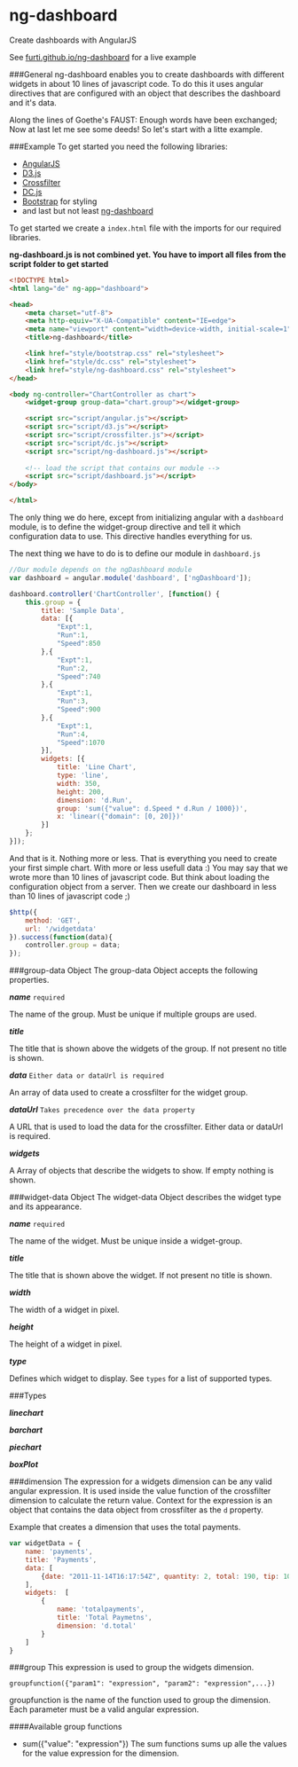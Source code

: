 ng-dashboard
============

Create dashboards with AngularJS

See [furti.github.io/ng-dashboard](http://furti.github.io/ng-dashboard) for a live example

###General
ng-dashboard enables you to create dashboards with different widgets in about 10 lines of javascript code.
To do this it uses angular directives that are configured with an object that describes the dashboard and it's data.

Along the lines of Goethe's FAUST: Enough words have been exchanged; Now at last let me see some deeds!
So let's start with a litte example.

###Example
To get started you need the following libraries:
* [AngularJS](https://angularjs.org/)
* [D3.js](http://d3js.org/)
* [Crossfilter](http://square.github.io/crossfilter/)
* [DC.js](http://dc-js.github.io/dc.js/)
* [Bootstrap](http://getbootstrap.com) for styling
* and last but not least [ng-dashboard](https://github.com/furti/ng-dashboard)

To get started we create a ```index.html``` file with the imports for our required libraries.

**ng-dashboard.js is not combined yet. You have to import all files from the script folder to get started**

```html
<!DOCTYPE html>
<html lang="de" ng-app="dashboard">

<head>
    <meta charset="utf-8">
    <meta http-equiv="X-UA-Compatible" content="IE=edge">
    <meta name="viewport" content="width=device-width, initial-scale=1">
    <title>ng-dashboard</title>

    <link href="style/bootstrap.css" rel="stylesheet">
    <link href="style/dc.css" rel="stylesheet">
    <link href="style/ng-dashboard.css" rel="stylesheet">
</head>

<body ng-controller="ChartController as chart">
    <widget-group group-data="chart.group"></widget-group>

    <script src="script/angular.js"></script>
    <script src="script/d3.js"></script>
    <script src="script/crossfilter.js"></script>
    <script src="script/dc.js"></script>
    <script src="script/ng-dashboard.js"></script>
    
    <!-- load the script that contains our module -->
    <script src="script/dashboard.js"></script>
</body>

</html>
```

The only thing we do here, except from initializing angular with a ```dashboard``` module, is to define the widget-group directive and
tell it which configuration data to use. This directive handles everything for us.

The next thing we have to do is to define our module in ```dashboard.js```

```javascript
//Our module depends on the ngDashboard module
var dashboard = angular.module('dashboard', ['ngDashboard']);

dashboard.controller('ChartController', [function() {
    this.group = {
        title: 'Sample Data',
        data: [{
            "Expt":1,
            "Run":1,
            "Speed":850
        },{
            "Expt":1,
            "Run":2,
            "Speed":740
        },{
            "Expt":1,
            "Run":3,
            "Speed":900
        },{
            "Expt":1,
            "Run":4,
            "Speed":1070
        }],
        widgets: [{
            title: 'Line Chart',
            type: 'line',
            width: 350,
            height: 200,
            dimension: 'd.Run',
            group: 'sum({"value": d.Speed * d.Run / 1000})',
            x: 'linear({"domain": [0, 20]})'
        }]
    };
}]);
```

And that is it. Nothing more or less. That is everything you need to create your first simple chart. With more or less usefull data :)
You may say that we wrote more than 10 lines of javascript code. But think about loading the configuration object from a server.
Then we create our dashboard in less than 10 lines of javascript code ;)

```javascript
$http({
    method: 'GET',
    url: '/widgetdata'
}).success(function(data){
    controller.group = data;
});
```

###group-data Object
The group-data Object accepts the following properties.

***name*** ```required```

The name of the group. Must be unique if multiple groups are used.

***title***

The title that is shown above the widgets of the group. If not present no title is shown.

***data*** ```Either data or dataUrl is required```

An array of data used to create a crossfilter for the widget group.

***dataUrl*** ```Takes precedence over the data property```

A URL that is used to load the data for the crossfilter. Either data or dataUrl is required.

***widgets***

A Array of objects that describe the widgets to show. If empty nothing is shown.

###widget-data Object
The widget-data Object describes the widget type and its appearance.

***name*** ```required```

The name of the widget. Must be unique inside a widget-group.

***title***

The title that is shown above the widget. If not present no title is shown.

***width***

The width of a widget in pixel.

***height***

The height of a widget in pixel.

***type***

Defines which widget to display. See ```types``` for a list of supported types.

###Types

***linechart***

***barchart***

***piechart***

***boxPlot***


###dimension
The expression for a widgets dimension can be any valid angular expression.
It is used inside the value function of the crossfilter dimension to calculate the return value.
Context for the expression is an object that contains the data object from crossfilter as the ```d``` property.

Example that creates a dimension that uses the total payments.

```javascript
var widgetData = {
    name: 'payments',
    title: 'Payments',
    data: [
        {date: "2011-11-14T16:17:54Z", quantity: 2, total: 190, tip: 100, type: "tab"}
    ],
    widgets:  [
        {
            name: 'totalpayments',
            title: 'Total Paymetns',
            dimension: 'd.total'
        }
    ]
}
```

###group
This expression is used to group the widgets dimension.

```groupfunction({"param1": "expression", "param2": "expression",...})```

groupfunction is the name of the function used to group the dimension.
Each parameter must be a valid angular expression.

####Available group functions
* sum({"value": "expression"})
  The sum functions sums up alle the values for the value expression for the dimension.